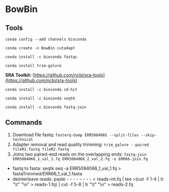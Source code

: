 # BowBin

## Tools
`conda config --add channels bioconda`

`conda create -n BowBin cutadapt`

`conda install -c bioconda fastqc`

`conda install trim-galore`

**SRA Toolkit:** [https://github.com/ncbi/sra-tools](https://github.com/ncbi/sra-tools)

`conda install -c bioconda cd-hit`

`conda install -c bioconda seqtk`

`conda install -c bioconda fastq-join`

## Commands
1. Download file fastq: `fasterq-dump ERR5084065 --split-files --skip-technical`
2. Adapter removal and read quality trimming: `trim_galore --paired fileR1.fastq fileR2.fastq`
3. Joins two paired-end reads on the overlapping ends: `fastq-join ERR5084066_1_val_1.fq ERR5084066_2_val_2.fq -o ERR66-join.fq` 

- fastq to fasta: seqtk seq -a ERR5084066_1_val_1.fq > fastaTrimmed/ERR66_1_val_1.fasta
- deinterleave reads:  paste - - - - - - - - < reads-int.fq | tee >(cut -f 1-4 | tr "\t" "\n" > reads-1.fq) | cut -f 5-8 | tr "\t" "\n" > reads-2.fq
